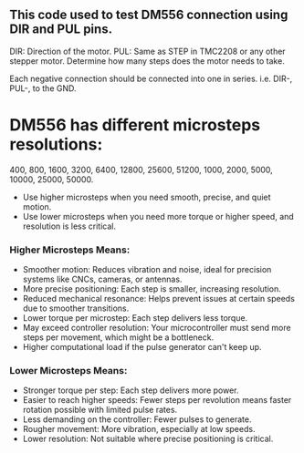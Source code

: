 ## This code used to test DM556 connection using DIR and PUL pins.

DIR: Direction of the motor.
PUL: Same as STEP in TMC2208 or any other stepper motor. Determine how many steps does the motor needs to take.

Each negative connection should be connected into one in series. i.e. DIR-, PUL-, to the GND.

# DM556 has different microsteps resolutions:
400, 800, 1600, 3200, 6400, 12800, 25600, 51200, 1000, 2000, 5000, 10000, 25000, 50000.

- Use higher microsteps when you need smooth, precise, and quiet motion.
- Use lower microsteps when you need more torque or higher speed, and resolution is less critical.

### Higher Microsteps Means:
- Smoother motion: Reduces vibration and noise, ideal for precision systems like CNCs, cameras, or antennas.
- More precise positioning: Each step is smaller, increasing resolution.
- Reduced mechanical resonance: Helps prevent issues at certain speeds due to smoother transitions.
- Lower torque per microstep: Each step delivers less torque. 
- May exceed controller resolution: Your microcontroller must send more steps per movement, which might be a bottleneck.
- Higher computational load if the pulse generator can't keep up.

### Lower Microsteps Means:
- Stronger torque per step: Each step delivers more power.
- Easier to reach higher speeds: Fewer steps per revolution means faster rotation possible with limited pulse rates.
- Less demanding on the controller: Fewer pulses to generate.
- Rougher movement: More vibration, especially at low speeds.
- Lower resolution: Not suitable where precise positioning is critical.